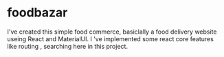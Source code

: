 # foodbazar
I've created this simple food commerce, basiclally a food delivery website useing React and  MaterialUI. I 've implemented some react core features like routing , searching here in this project.
